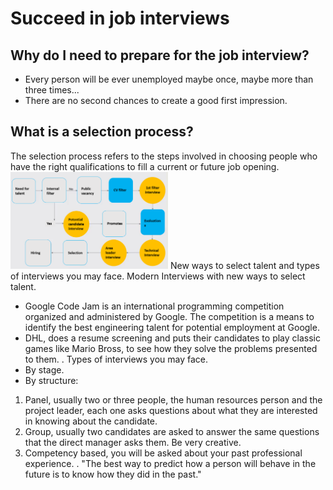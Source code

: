 # Succeed in job interviews
## Why do I need to prepare for the job interview?
- Every person will be ever unemployed maybe once, maybe more than three times...
- There are no second chances to create a good first impression.
## What is a selection process?
The selection process refers to the steps involved in choosing people who have the right qualifications to fill a current or future job opening.
<img src="https://github.com/brendamrdz/week4-course16-interview/blob/main/images/selectionprocess.png?raw=true" alt="alt text" width="50%" height="auto">
New ways to select talent and types of interviews you may face.
Modern Interviews with new ways to select talent.
- Google Code Jam is an international programming competition organized and administered by Google. The competition is a means to identify the best engineering talent for potential employment at Google.
- DHL, does a resume screening and puts their candidates to play classic games like Mario Bross, to see how they solve the problems presented to them.
.
Types of interviews you may face.
- By stage.
- By structure:
1. Panel, usually two or three people, the human resources person and the project leader, each one asks questions about what they are interested in knowing about the candidate.
2. Group, usually two candidates are asked to answer the same questions that the direct manager asks them. Be very creative.
3.	Competency based, you will be asked about your past professional experience.
.
"The best way to predict how a person will behave in the future is to know how they did in the past."
